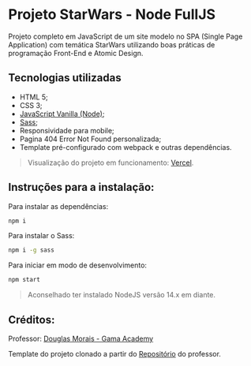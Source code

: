 # Projeto StarWars - Node FullJS

Projeto completo em JavaScript de um site modelo no SPA (Single Page Application) com temática StarWars utilizando boas práticas de programação Front-End e Atomic Design.

## Tecnologias utilizadas

- HTML 5;
- CSS 3;
- [JavaScript Vanilla (Node)](https://nodejs.org/);
- [Sass](https://sass-lang.com/);
- Responsividade para mobile;
- Pagina 404 Error Not Found personalizada;
- Template pré-configurado com webpack e outras dependências.

> Visualização do projeto em funcionamento: [Vercel](https://gama-academy-spa-star-wars.vercel.app/).

## Instruções para a instalação:
Para instalar as dependências:

```sh
npm i
```

Para instalar o Sass:
```sh
npm i -g sass
```

Para iniciar em modo de desenvolvimento:
```sh
npm start
```

 > Aconselhado ter instalado NodeJS versão 14.x em diante.

## Créditos:
Professor: [Douglas Morais - Gama Academy](https://github.com/mrdouglasmorais)

 Template do projeto clonado a partir do [Repositório](https://github.com/mrdouglasmorais/template-node-fulljs) do professor.
